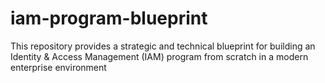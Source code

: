 # iam-program-blueprint
This repository provides a strategic and technical blueprint for building an Identity &amp; Access Management (IAM) program from scratch in a modern enterprise environment
